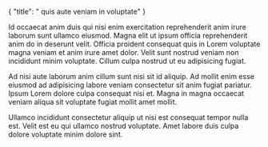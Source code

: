 {
  "title": " quis aute veniam in voluptate"
}

Id occaecat anim duis qui nisi enim exercitation reprehenderit anim irure laborum sunt ullamco eiusmod. Magna elit ut ipsum officia reprehenderit anim do in deserunt velit. Officia proident consequat quis in Lorem voluptate magna veniam et anim irure amet dolor. Velit sunt nostrud veniam non incididunt minim voluptate. Cillum culpa nostrud ut eu adipisicing fugiat.

Ad nisi aute laborum anim cillum sunt nisi sit id aliquip. Ad mollit enim esse eiusmod ad adipisicing labore veniam consectetur sit anim fugiat pariatur. Ipsum Lorem dolore culpa consequat nisi et. Magna in magna occaecat veniam aliqua sit voluptate fugiat mollit amet mollit.

Ullamco incididunt consectetur aliquip ut nisi est consequat tempor nulla est. Velit est eu qui ullamco nostrud voluptate. Amet labore duis culpa dolore voluptate minim dolore sint.